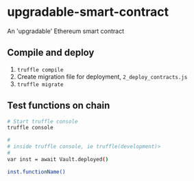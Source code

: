 # upgradable-smart-contract
An 'upgradable' Ethereum smart contract

## Compile and deploy
1. `truffle compile`
2. Create migration file for deployment, `2_deploy_contracts.js`
3. `truffle migrate`

## Test functions on chain
```bash
# Start truffle console
truffle console

#
# inside truffle console, ie truffle(development)>
#
var inst = await Vault.deployed()

inst.functionName()
```